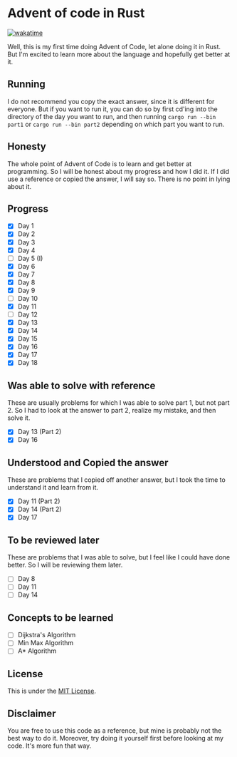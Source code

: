 # Advent of code in Rust

[![wakatime](https://wakatime.com/badge/user/7bd238cb-c7ea-4e56-abe2-0b6ae36ff252/project/018c2435-779f-4e29-9b28-21c87f443d79.svg)](https://wakatime.com/badge/user/7bd238cb-c7ea-4e56-abe2-0b6ae36ff252/project/018c2435-779f-4e29-9b28-21c87f443d79)

Well, this is my first time doing Advent of Code, let alone doing it in Rust. But I'm excited to learn more about the language and hopefully get better at it.

## Running

I do not recommend you copy the exact answer, since it is different for everyone. But if you want to run it, you can do so by first cd'ing into the directory of the day you want to run, and then running `cargo run --bin part1` or `cargo run --bin part2` depending on which part you want to run.

## Honesty

The whole point of Advent of Code is to learn and get better at programming. So I will be honest about my progress and how I did it. If I did use a reference or copied the answer, I will say so. There is no point in lying about it.

## Progress

- [x] Day 1
- [x] Day 2
- [x] Day 3
- [x] Day 4
- [ ] Day 5 (I)
- [x] Day 6
- [x] Day 7
- [x] Day 8
- [x] Day 9
- [ ] Day 10
- [x] Day 11
- [ ] Day 12
- [x] Day 13
- [x] Day 14
- [x] Day 15
- [x] Day 16
- [x] Day 17
- [x] Day 18

## Was able to solve with reference

These are usually problems for which I was able to solve part 1, but not part 2. So I had to look at the answer to part 2, realize my mistake, and then solve it.

- [x] Day 13 (Part 2)
- [x] Day 16

## Understood and Copied the answer

These are problems that I copied off another answer, but I took the time to understand it and learn from it.

- [x] Day 11 (Part 2)
- [x] Day 14 (Part 2)
- [x] Day 17

## To be reviewed later

These are problems that I was able to solve, but I feel like I could have done better. So I will be reviewing them later.

- [ ] Day 8
- [ ] Day 11
- [ ] Day 14

## Concepts to be learned

- [ ] Dijkstra's Algorithm
- [ ] Min Max Algorithm
- [ ] A* Algorithm

## License

This is under the [MIT License](/LICENSE).

## Disclaimer

You are free to use this code as a reference, but mine is probably not the best way to do it. Moreover, try doing it yourself first before looking at my code. It's more fun that way.
